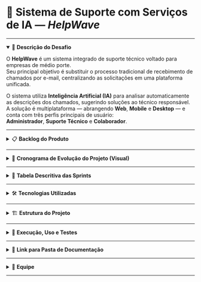 # 📌 Sistema de Suporte com Serviços de IA — *HelpWave*

---

<details open>
  <summary>🎯 <strong>Descrição do Desafio</strong></summary>

O **HelpWave** é um sistema integrado de suporte técnico voltado para empresas de médio porte.  
Seu principal objetivo é substituir o processo tradicional de recebimento de chamados por e-mail, centralizando as solicitações em uma plataforma unificada.  

O sistema utiliza **Inteligência Artificial (IA)** para analisar automaticamente as descrições dos chamados, sugerindo soluções ao técnico responsável.  
A solução é multiplataforma — abrangendo **Web**, **Mobile** e **Desktop** — e conta com três perfis principais de usuário:  
**Administrador**, **Suporte Técnico** e **Colaborador**.

</details>

---

<details>
  <summary>📋 <strong>Backlog do Produto</strong></summary>

| ID   | Item do Backlog | Prioridade | Sprint | Status   |
|------|------------------|-------------|---------|-----------|
| RF01 | Implementar autenticação e controle de acesso com níveis de permissão (Administrador, Suporte, Colaborador) | Alta | Sprint 1 | Pendente |
| RF02 | Permitir cadastro de novos usuários (Administrador) | Alta | Sprint 1 | Pendente |
| RF03 | Permitir edição de informações de usuários (Administrador) | Média | Sprint 1 | Pendente |
| RF04 | Permitir exclusão de usuários cadastrados, com validação de vínculos a chamados ativos | Média | Sprint 1 | Pendente |
| RF05 | Permitir abertura de chamados com título, descrição e categoria (Colaborador) | Alta | Sprint 2 | Pendente |
| RF06 | Permitir acompanhamento de chamados abertos e seus status (Colaborador) | Alta | Sprint 2 | Pendente |
| RF07 | Visualizar todos os chamados do sistema com filtros avançados (Administrador) | Alta | Sprint 2 | Pendente |
| RF08 | Exibir chamados atribuídos a cada técnico (Suporte Técnico) | Média | Sprint 2 | Pendente |
| RF09 | Integrar IA para sugerir soluções automáticas com base na descrição do chamado | Alta | Sprint 3 | Pendente |
| RF10 | Permitir que o técnico analise, aceite, modifique ou rejeite a sugestão da IA | Alta | Sprint 3 | Pendente |
| RF11 | Registrar a solução aplicada no chamado (Suporte Técnico) | Alta | Sprint 3 | Pendente |
| RF12 | Concluir chamado resolvido e notificar colaborador (Suporte Técnico) | Alta | Sprint 3 | Pendente |
| RF13 | Gerar relatórios administrativos e de desempenho (Administrador) | Média | Sprint 4 | Pendente |
| RF14 | Visualizar relatórios técnicos de produtividade (Suporte Técnico) | Média | Sprint 4 | Pendente |

</details>

---

<details>
  <summary>📆 <strong>Cronograma de Evolução do Projeto (Visual)</strong></summary>

| Sprint | Período | Entregas Principais |
|--------|----------|---------------------|
| Sprint 1 | 15/09 – 01/10 | Autenticação, login e gerenciamento de usuários (CRUD completo) |
| Sprint 2 | 02/10 – 18/10 | Módulo de chamados (abertura, acompanhamento e visualização por perfil) |
| Sprint 3 | 19/10 – 03/11 | Integração com IA e fluxo de resolução de chamados (sugestão, análise e conclusão) |
| Sprint 4 | 04/11 – 20/11 | Relatórios administrativos e técnicos com filtros e exportação |

</details>

---

<details>
  <summary>🧾 <strong>Tabela Descritiva das Sprints</strong></summary>

| Período | Funcionalidades Desenvolvidas | Documentação da Sprint | Vídeo no YouTube |
|----------|-------------------------------|------------------------|------------------|
| Sprint 1 | Login, autenticação e CRUD de usuários | [📄 Documentação Sprint 1](https://github.com/Kript0-Web/Atividade-Egydio/blob/main/Docs/Sprint/Sprint%201.md) | [🎥 Incremento 1](#) |
| Sprint 2 | Abertura, acompanhamento e visualização de chamados (Admin, Colaborador e Suporte) | [📄 Documentação Sprint 2](https://github.com/Kript0-Web/Atividade-Egydio/blob/main/Docs/Sprint/Sprint%202.md) | [🎥 Incremento 2](#) |
| Sprint 3 | Integração da IA e gerenciamento completo do ciclo de chamados | [📄 Documentação Sprint 3](https://github.com/Kript0-Web/Atividade-Egydio/blob/main/Docs/Sprint/sprint%203.md) | [🎥 Incremento 3](#) |
| Sprint 4 | Relatórios administrativos e técnicos de produtividade | [📄 Documentação Sprint 4](https://github.com/Kript0-Web/Atividade-Egydio/blob/main/Docs/Sprint/sprint%204.md) | [🎥 Incremento 4](#) |

</details>

---

<details>
  <summary>🛠️ <strong>Tecnologias Utilizadas</strong></summary>

### 🧩 **Arquitetura Geral**
- Sistema distribuído com **Backend centralizado (API REST)**, integrando os módulos Web, Mobile e Desktop.  
- Comunicação via **HTTP/JSON** com autenticação baseada em tokens.  
- Hospedagem e serviços em nuvem através da **Azure Cloud**.

### ⚙️ **Backend Centralizado (API de Banco de Dados)**
- **Linguagem:** C# (.NET 8)  
- **ORM:** Entity Framework Core  
- **Banco de Dados:** SQL Server (Azure)

### 🌐 **Frontend Web**
- **Linguagens:** HTML, CSS, JavaScript  
- **Framework:** React  

### 🔧 **Backend Web**
- **Linguagem:** Python  
- **Framework:** Flask  

### 📱 **Mobile**
- **Linguagem:** JavaScript  
- **Framework:** React Native  

### 💻 **Desktop**
- **Linguagem:** Python  
- **Framework:** Kivy  

### ☁️ **Infraestrutura e Gestão**
- **Controle de Versão e Gestão de Projeto:** GitHub Projects  
- **Nuvem e Deploy:** Azure Cloud  

</details>

---

<details>
  <summary>🏗️ <strong>Estrutura do Projeto</strong></summary>

O projeto está dividido em módulos independentes integrados via API:

/backend-api → API central (C# .NET 8 + SQL Server Azure)
/backend-web → Backend Web (Python + Flask)
/frontend-web → Interface Web (React)
/frontend-mobile → Aplicativo Mobile (React Native)
/frontend-desktop → Aplicação Desktop (Python + Kivy)
/docs → Documentações e relatórios de Sprints


</details>

---

<details>
  <summary>📖 <strong>Execução, Uso e Testes</strong></summary>

### 🔹 Frontend Web  
1. Acesse a pasta `/frontend-web`  
2. Execute `npm install`  
3. Inicie com `npm start`  

### 🔹 Backend Web  
1. Acesse a pasta `/backend-web`  
2. Instale dependências com `pip install -r requirements.txt`  
3. Inicie o servidor com `python app.py`  

### 🔹 Backend Centralizado  
1. Acesse a pasta `/backend-api`  
2. Configure o **connection string** do SQL Server (Azure)  
3. Execute a API com `dotnet run`  

### 🔹 Mobile  
1. Acesse `/frontend-mobile`  
2. Execute `npm install`  
3. Inicie com `npx expo start`  

### 🔹 Desktop  
1. Acesse `/frontend-desktop`  
2. Execute `python main.py`  

</details>

---

<details>
  <summary>📂 <strong>Link para Pasta de Documentação</strong></summary>

📁 [Acessar Documentação](https://github.com/Kript0-Web/Atividade-Egydio/blob/main/Diagrama%20ASTAH/Diagrama%20UML%20Sistema.asta)

</details>

---

<details>
  <summary>👥 <strong>Equipe</strong></summary>

| Nome | Papel | GitHub |
|------|--------|--------|
| Lucas de Oliveira Silva | Desenvolvedor Frontend | [GitHub](https://github.com/Kript0-Web) |
| Samuel Jhonata de Lima | Desenvolvedor Backend | [GitHub](https://github.com/SamuJL) |
| Gabriel Oliveira dos Santos | Analista de Requisitos | [GitHub](https://github.com/gabrielods14) |
| João Gabriel Goulart Silva | UX/UI Designer | [GitHub](https://github.com/Goulart06) |
| Thiago Almeida Ribeiro | QA / Testes | [GitHub](https://github.com/Thiagoalmeida74) |
| Gabriel Silva Guimarães | DevOps | [GitHub](https://github.com/guimagabs) |

</details>

---
